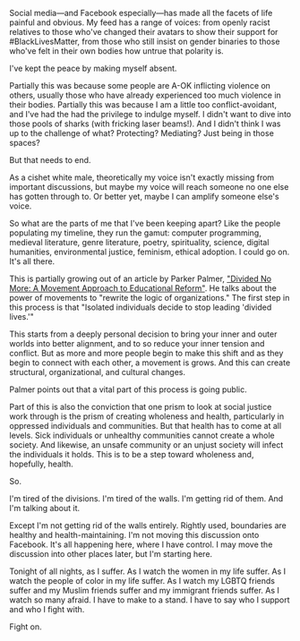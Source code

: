 Social media—and Facebook especially—has made all the facets of life painful and obvious. My feed has a range of voices: from openly racist relatives to those who've changed their avatars to show their support for #BlackLivesMatter, from those who still insist on gender binaries to those who've felt in their own bodies how untrue that polarity is.

I've kept the peace by making myself absent.

<!--more-->

Partially this was because some people are A-OK inflicting violence on others, usually those who have already experienced too much violence in their bodies. Partially this was because I am a little too conflict-avoidant, and I've had the had the privilege to indulge myself. I didn't want to dive into those pools of sharks (with fricking laser beams!). And I didn't think I was up to the challenge of what? Protecting? Mediating? Just being in those spaces?

But that needs to end.

As a cishet white male, theoretically my voice isn't exactly missing from important discussions, but maybe my voice will reach someone no one else has gotten through to. Or better yet, maybe I can amplify someone else's voice.

So what are the parts of me that I've been keeping apart? Like the people populating my timeline, they run the gamut: computer programming, medieval literature, genre literature, poetry, spirituality, science, digital humanities, environmental justice, feminism, ethical adoption. I could go on. It's all there.

This is partially growing out of an article by Parker Palmer, ["Divided No More: A Movement Approach to Educational Reform"][divided]. He talks about the power of movements to "rewrite the logic of organizations." The first step in this process is that "Isolated individuals decide to stop leading 'divided lives.'"

This starts from a deeply personal decision to bring your inner and outer worlds into better alignment, and to so reduce your inner tension and conflict. But as more and more people begin to make this shift and as they begin to connect with each other, a movement is grows. And this can create structural, organizational, and cultural changes.

Palmer points out that a vital part of this process is going public.

Part of this is also the conviction that one prism to look at social justice work through is the prism of creating wholeness and health, particularly in oppressed individuals and communities. But that health has to come at all levels. Sick individuals or unhealthy communities cannot create a whole society. And likewise, an unsafe community or an unjust society will infect the individuals it holds. This is to be a step toward wholeness and, hopefully, health.

So.

I'm tired of the divisions. I'm tired of the walls. I'm getting rid of them. And I'm talking about it.

Except I'm not getting rid of the walls entirely. Rightly used, boundaries are healthy and health-maintaining. I'm not moving this discussion onto Facebook. It's all happening here, where I have control. I may move the discussion into other places later, but I'm starting here.

Tonight of all nights, as I suffer. As I watch the women in my life suffer. As I watch the people of color in my life suffer. As I watch my LGBTQ friends suffer and my Muslim friends suffer and my immigrant friends suffer. As I watch so many afraid. I have to make to a stand. I have to say who I support and who I fight with.

Fight on.

[divided]: http://www.couragerenewal.org/parker/writings/divided-no-more/ "Divided No More"
[healing-principles]: https://badassvisionaryhealers.wordpress.com/healing-justice-principles/ "Healing Justice Principles"
[acupuncture]: http://letstalkmovementbuilding.org/healing-justice-acupuncture-social-change/ "Healing Justice, Acupuncture, and Social Change"
[reflections]: https://inciteblog.wordpress.com/2010/08/05/reflections-from-detroit-transforming-wellness-wholeness/ "Reflections from Detroit"
[project]: http://www.healingjusticeproject.org/ "Healing Justice Project"


